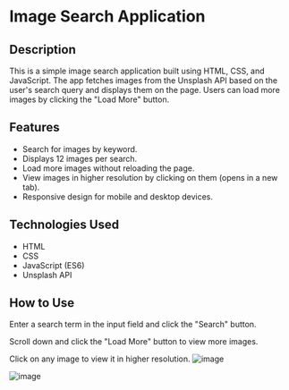 # Image Search Application

## Description

This is a simple image search application built using HTML, CSS, and JavaScript.
The app fetches images from the Unsplash API based on the user's search query and displays them on the page.
Users can load more images by clicking the "Load More" button.

## Features

- Search for images by keyword.
- Displays 12 images per search.
- Load more images without reloading the page.
- View images in higher resolution by clicking on them (opens in a new tab).
- Responsive design for mobile and desktop devices.

## Technologies Used

- HTML
- CSS
- JavaScript (ES6)
- Unsplash API

## How to Use

Enter a search term in the input field and click the "Search" button.

Scroll down and click the "Load More" button to view more images.

Click on any image to view it in higher resolution.
![image](https://github.com/user-attachments/assets/cf605218-c484-4ba4-acb4-9afec44dd3be)

![image](https://github.com/user-attachments/assets/fd1cf0fe-799a-40e7-8f09-2ae56f263a3b)


